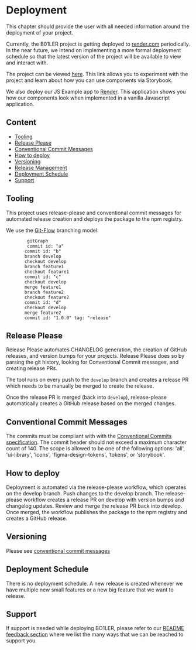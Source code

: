 # Deployment

This chapter should provide the user with all needed information around the deployment of your project.

Currently, the B01LER project is getting deployed to [render.com](https://render.com) periodically. In the near future,
we intend on implementing a more formal deployment schedule so that the latest version of the project will be available
to view and interact with.

The project can be viewed [here](https://b01ler.onrender.com/). This link allows you to experiment with the project and
learn about how you can use components via Storybook.

We also deploy our JS Example app to [Render](https://b01ler.onrender.com/js-example-app). This application shows you
how our components look when implemented in a vanilla Javascript application.

## Content

- [Tooling](#tooling)
- [Release Please](#release-please)
- [Conventional Commit Messages](#conventional-commit-messages)
- [How to deploy](#how-to-deploy)
- [Versioning](#versioning)
- [Release Management](#release-management)
- [Deployment Schedule](#deployment-schedule)
- [Support](#support)

## Tooling

This project uses release-please and conventional commit messages for automated release creation and deploys the package
to the npm registry.

We use the [Git-Flow](https://www.atlassian.com/git/tutorials/comparing-workflows/gitflow-workflow) branching model:

```mermaid
        gitGraph
        commit id: "a"
       commit id: "b"
       branch develop
       checkout develop
       branch feature1
       checkout feature1
       commit id: "c"
       checkout develop
       merge feature1
       branch feature2
       checkout feature2
       commit id: "d"
       checkout develop
       merge feature2
       commit id: "1.0.0" tag: "release"
```

## Release Please

Release Please automates CHANGELOG generation, the creation of GitHub releases, and version bumps for your projects.
Release Please does so by parsing the git history, looking for Conventional Commit messages, and creating release PRs.

The tool runs on every push to the `develop` branch and creates a release PR which needs to be manually be merged to
create the release.

Once the release PR is merged (back into `develop`), release-please automatically creates a GitHub release based on the
merged changes.

## Conventional Commit Messages

The commits must be compliant with with the
[Conventional Commits specification](https://www.conventionalcommits.org/en/v1.0.0/). The commit header should not
exceed a maximum character count of 140. The scope is allowed to be one of the following options: 'all', 'ui-library',
'icons', 'figma-design-tokens', 'tokens', or 'storybook'.

## How to deploy

Deployment is automated via the release-please workflow, which operates on the develop branch. Push changes to the
develop branch. The release-please workflow creates a release PR on develop with version bumps and changelog updates.
Review and merge the release PR back into develop. Once merged, the workflow publishes the package to the npm registry
and creates a GitHub release.

## Versioning

Please see [conventional commit messages](#conventional-commit-messages)

## Deployment Schedule

There is no deployment schedule. A new release is created whenever we have multiple new small features or a new big
feature that we want to release.

## Support

If support is needed while deploying BO1LER, please refer to our
[README feedback section](/README.md#tipping_hand_person-help--feedback) where we list the many ways that we can be
reached to support you.
